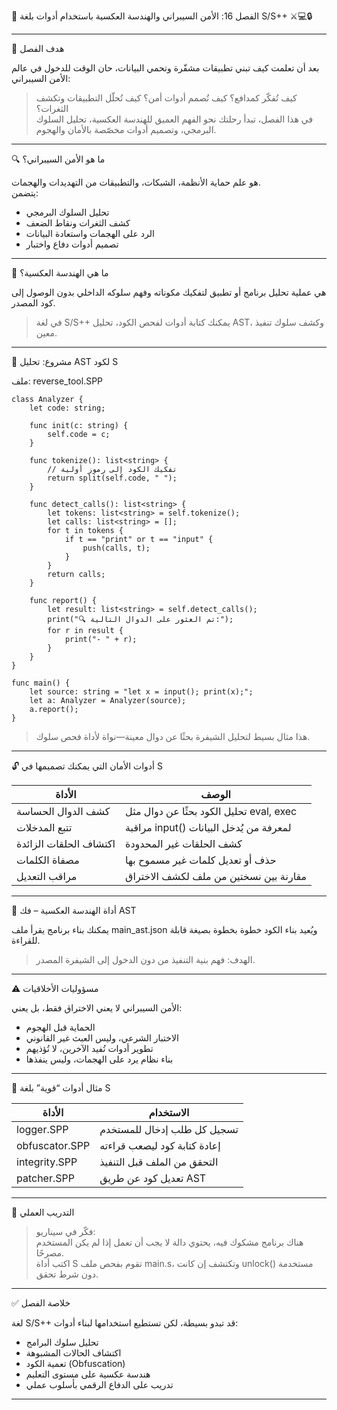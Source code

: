 📘 الفصل 16: الأمن السيبراني والهندسة العكسية باستخدام أدوات بلغة S/S++ ⚔️💻🔒

---

🎯 هدف الفصل

بعد أن تعلمت كيف تبني تطبيقات مشفّرة وتحمي البيانات، حان الوقت للدخول في عالم الأمن السيبراني:  
> كيف تُفكّر كمدافع؟ كيف تُصمم أدوات أمن؟ كيف تُحلّل التطبيقات وتكشف الثغرات؟  
في هذا الفصل، تبدأ رحلتك نحو الفهم العميق للهندسة العكسية، تحليل السلوك البرمجي، وتصميم أدوات مخصّصة بالأمان والهجوم.

---

🔍 ما هو الأمن السيبراني؟

هو علم حماية الأنظمة، الشبكات، والتطبيقات من التهديدات والهجمات.  
يتضمن:

- تحليل السلوك البرمجي  
- كشف الثغرات ونقاط الضعف  
- الرد على الهجمات واستعادة البيانات  
- تصميم أدوات دفاع واختبار

---

🧠 ما هي الهندسة العكسية؟

هي عملية تحليل برنامج أو تطبيق لتفكيك مكوناته وفهم سلوكه الداخلي بدون الوصول إلى كود المصدر.

> في لغة S/S++ يمكنك كتابة أدوات لفحص الكود، تحليل AST، وكشف سلوك تنفيذ معين.

---

🧰 مشروع: تحليل AST لكود S

ملف: reverse_tool.SPP

```s++
class Analyzer {
    let code: string;

    func init(c: string) {
        self.code = c;
    }

    func tokenize(): list<string> {
        // تفكيك الكود إلى رموز أولية
        return split(self.code, " ");
    }

    func detect_calls(): list<string> {
        let tokens: list<string> = self.tokenize();
        let calls: list<string> = [];
        for t in tokens {
            if t == "print" or t == "input" {
                push(calls, t);
            }
        }
        return calls;
    }

    func report() {
        let result: list<string> = self.detect_calls();
        print("🔍 تم العثور على الدوال التالية:");
        for r in result {
            print("- " + r);
        }
    }
}

func main() {
    let source: string = "let x = input(); print(x);";
    let a: Analyzer = Analyzer(source);
    a.report();
}
```

> هذا مثال بسيط لتحليل الشيفرة بحثًا عن دوال معينة—نواة لأداة فحص سلوك.

---

🔓 أدوات الأمان التي يمكنك تصميمها في S

| الأداة              | الوصف                                   |
|---------------------|------------------------------------------|
| كشف الدوال الحساسة  | تحليل الكود بحثًا عن دوال مثل eval, exec |
| تتبع المدخلات       | مراقبة input() لمعرفة من يُدخل البيانات |
| اكتشاف الحلقات الزائدة | كشف الحلقات غير المحدودة                |
| مصفاة الكلمات        | حذف أو تعديل كلمات غير مسموح بها         |
| مراقب التعديل        | مقارنة بين نسختين من ملف لكشف الاختراق  |

---

🦾 أداة الهندسة العكسية – فك AST

يمكنك بناء برنامج يقرأ ملف main_ast.json ويُعيد بناء الكود خطوة بخطوة بصيغة قابلة للقراءة.

> الهدف: فهم بنية التنفيذ من دون الدخول إلى الشيفرة المصدر.

---

⚠️ مسؤوليات الأخلاقيات

الأمن السيبراني لا يعني الاختراق فقط، بل يعني:

- الحماية قبل الهجوم  
- الاختبار الشرعي، وليس العبث غير القانوني  
- تطوير أدوات تُفيد الآخرين، لا تُؤذيهم  
- بناء نظام يرد على الهجمات، وليس ينفذها

---

💬 مثال أدوات “قوية” بلغة S

| الأداة              | الاستخدام                     |
|---------------------|------------------------------|
| logger.SPP        | تسجيل كل طلب إدخال للمستخدم |
| obfuscator.SPP    | إعادة كتابة كود ليصعب قراءته |
| integrity.SPP     | التحقق من الملف قبل التنفيذ  |
| patcher.SPP       | تعديل كود عن طريق AST        |

---

🔐 التدريب العملي

> فكّر في سيناريو:  
> هناك برنامج مشكوك فيه، يحتوي دالة لا يجب أن تعمل إذا لم يكن المستخدم مصرحًا.  
> اكتب أداة S تقوم بفحص ملف main.s، وتكتشف إن كانت unlock() مستخدمة دون شرط تحقق.

---

✅ خلاصة الفصل

لغة S/S++ قد تبدو بسيطة، لكن تستطيع استخدامها لبناء أدوات:

- تحليل سلوك البرامج  
- اكتشاف الحالات المشبوهة  
- تعمية الكود (Obfuscation)  
- هندسة عكسية على مستوى التعليم  
- تدريب على الدفاع الرقمي بأسلوب عملي

---
